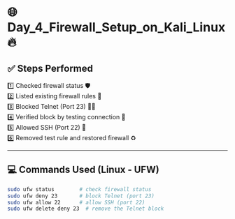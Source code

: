 # 🌐 Day_4_Firewall_Setup_on_Kali_Linux 🔥

## ✅ Steps Performed
1️⃣ Checked firewall status 🛡️  
2️⃣ Listed existing firewall rules 📜  
3️⃣ Blocked Telnet (Port 23) 🚫🔌  
4️⃣ Verified block by testing connection 🧪  
5️⃣ Allowed SSH (Port 22) 🔑  
6️⃣ Removed test rule and restored firewall ♻️  

---

## 💻 Commands Used (Linux - UFW)
```bash
sudo ufw status        # check firewall status
sudo ufw deny 23       # block Telnet (port 23)
sudo ufw allow 22      # allow SSH (port 22)
sudo ufw delete deny 23  # remove the Telnet block
